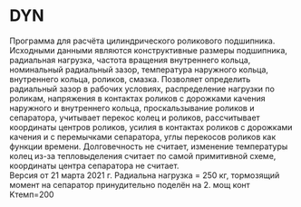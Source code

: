 # DYN

Программа для расчёта цилиндрического роликового подшипника. Исходными данными являются конструктивные размеры подшипника, радиальная нагрузка, частота вращения внутреннего кольца, номинальный радиальный зазор, температура наружного кольца, внутреннего кольца, роликов, смазка. Позволяет определить радиальный зазор в рабочих условиях, распределение нагрузки по роликам, напряжения в контактах роликов с дорожками качения наружного и внутреннего кольца, проскальзывание роликов и сепаратора, учитывает перекос
колец и роликов, рассчитывает координаты центров роликов, усилия в контактах роликов с дорожками качения и с перемычками сепаратора, углы перекосов роликов  как функции времени. Долговечность не считает,  изменение температуры колец из-за тепловыделения считает по самой примитивной схеме, координаты центра сепаратора не считает.  
Версия от 21 марта 2021 г.  Радиальна нагрузка = 250 кг, тормозящий момент на сепаратор принудительно поделён на 2. мощ конт Kтемп=200
